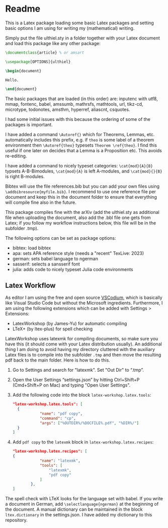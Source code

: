 # Readme

This is a Latex package loading some basic Latex packages and setting basic options I am using for writing my (mathematical) writing.

Simply put the file ulthiel.sty in a folder together with your Latex document and load this package like any other package:

```latex
\documentclass{article} % or amsart 

\usepackage[OPTIONS]{ulthiel}

\begin{document}

Hello.

\end{document}
```

The basic packages that are loaded (in this order) are: inputenc with utf8, mmap, fontenc, babel, amssumb, mathrsfs, mathtools, url, tikz-cd, microtype, todonotes, amsthm, hyperref, aliascnt, csquotes. 

I had some initial issues with this because the ordering of some of the packages is important. 

I have added a command `\Autoref{}` which for Theorems, Lemmas, etc. automatically includes this prefix, e.g. if `theo` is some label of a theorem environment then `\Autoref{theo}` typesets `Theorem \ref{theo}`. I find this useful if one later on decides that a Lemma is a Proposition etc. This avoids re-editing.

I have added a command to nicely typeset categories: `\cat{mod}{A}{B}` typsets A-B-Bimodules, `\cat{mod}{A}` is left A-modules, and `\cat{mod}{}{B}` is right B-modules.

Bibtex will use the file references.bib but you can add your own files using `\addbibresource{myfile.bib}`. I recommend to use one reference file per document and keep this in the document folder to ensure that everything will compile fine also in the future.

This package compiles fine with the arXiv (add the ulthiel.sty as additional file when uploading the document, also add the .bbl file one gets from Latex; if you follow my workflow instructions below, this file will be in the subfolder .tmp).

The following options can be set as package options:

* bibtex: load bibtex
* apa: sets APA reference style (needs a "recent" TexLive: 2023)
* german: sets babel language to ngerman
* sasserif: selects a sansserif font
* julia: adds code to nicely typeset Julia code environments

## Latex Workflow

As editor I am using the free and open source [VSCodium](https://vscodium.com/), which is basically like Visual Studio Code but without the Microsoft ingredients. Furthermore, I am using the following extensions which can be added with Settings > Extensions:

* LatexWorkshop (by James-Yu) for automatic compiling
* LTeX+ (by ltex-plus) for spell checking

LatexWorkshop uses latexmk for compiling documents, so make sure you have this (it should come with your Latex distribution usually). An additional thing I am doing to avoid having my directory cluttered with the auxiliary Latex files is to compile into the subfolder `.tmp` and then move the resulting pdf back to the main folder. Here is how to do this.

1. Go to Settings and search for "latexmk". Set "Out Dir" to “.tmp”. 

2. Open the User Settings “settings.json” by hitting Ctrl+Shift+P (Cmd+Shift+P on Mac) and typing "Open User Settings".

3. Add the following code into the block `latex-workshop.latex.tools`:
   ```json
   "latex-workshop.latex.tools": [
     {
               "name": "pdf copy",
               "command": "cp",
               "args": ["%OUTDIR%/%DOCFILE%.pdf", "%DIR%/"]
     }
   ]
   
   ```

4. Add `pdf copy` to the `latexmk` block in `latex-workshop.latex.recipes`:
   ```json
   "latex-workshop.latex.recipes": [
   {
               "name": "latexmk",
               "tools": [
                   "latexmk",
                   "pdf copy"
               ]
           },
   ]
   ```

The spell check with LTeX looks for the language set with babel. If you write a document in German, add `\selectlanguage{ngerman}` at the beginning of the document. A manual dictionary can be maintained in the block `ltex.dictionary` in the settings.json. I have added my dictionary to this repository.